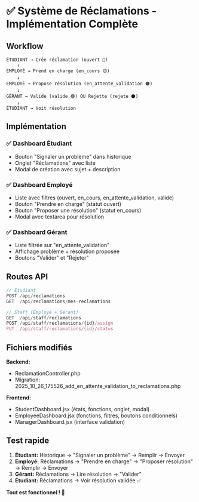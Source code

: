 # ✅ Système de Réclamations - Implémentation Complète

## Workflow

```
ÉTUDIANT → Crée réclamation (ouvert 🔴)
    ↓
EMPLOYÉ → Prend en charge (en_cours 🟡)
    ↓
EMPLOYÉ → Propose résolution (en_attente_validation 🟠)
    ↓
GÉRANT → Valide (valide 🟢) OU Rejette (rejete ⚫)
    ↓
ÉTUDIANT → Voit résolution
```

## Implémentation

### ✅ Dashboard Étudiant
- Bouton "Signaler un problème" dans historique
- Onglet "Réclamations" avec liste
- Modal de création avec sujet + description

### ✅ Dashboard Employé
- Liste avec filtres (ouvert, en_cours, en_attente_validation, valide)
- Bouton "Prendre en charge" (statut ouvert)
- Bouton "Proposer une résolution" (statut en_cours)
- Modal avec textarea pour résolution

### ✅ Dashboard Gérant
- Liste filtrée sur "en_attente_validation"
- Affichage problème + résolution proposée
- Boutons "Valider" et "Rejeter"

## Routes API

```javascript
// Étudiant
POST /api/reclamations
GET  /api/reclamations/mes-reclamations

// Staff (Employé + Gérant)
GET  /api/staff/reclamations
POST /api/staff/reclamations/{id}/assign
PUT  /api/staff/reclamations/{id}/status
```

## Fichiers modifiés

**Backend:**
- ReclamationController.php
- Migration: 2025_10_26_175526_add_en_attente_validation_to_reclamations.php

**Frontend:**
- StudentDashboard.jsx (états, fonctions, onglet, modal)
- EmployeeDashboard.jsx (fonctions, filtres, boutons conditionnels)
- ManagerDashboard.jsx (interface validation)

## Test rapide

1. **Étudiant:** Historique → "Signaler un problème" → Remplir → Envoyer
2. **Employé:** Réclamations → "Prendre en charge" → "Proposer résolution" → Remplir → Envoyer
3. **Gérant:** Réclamations → Lire résolution → "Valider"
4. **Étudiant:** Réclamations → Voir résolution validée ✅

**Tout est fonctionnel ! 🎉**
